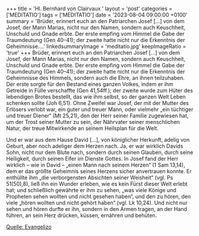 +++
title = 'Hl. Bernhard von Clairvaux  '
layout = 'post'
categories = ['MEDITATIO']
tags = ['MEDITATIO']
date = '2023-08-04 09:00:00 +0100'
summary = 'Brüder, erinnert euch an den Patriarchen Josef […] von dem Josef, der Mann Marias, nicht nur den Namen, sondern auch Keuschheit, Unschuld und Gnade erbte. Der erste empfing vom Himmel die Gabe der Traumdeutung (Gen 40–41); der zweite hatte nicht nur die Erkenntnis der Geheimnisse....'
linkedsummaryImage = 'meditatio.jpg'
keepImageRatio = 'true'
+++
Brüder, erinnert euch an den Patriarchen Josef […] von dem Josef, der Mann Marias, nicht nur den Namen, sondern auch Keuschheit, Unschuld und Gnade erbte. Der erste empfing vom Himmel die Gabe der Traumdeutung (Gen 40–41); der zweite hatte nicht nur die Erkenntnis der Geheimnisse des Himmels, sondern auch die Ehre, an ihnen teilzuhaben.<!--more--> Der erste sorgte für den Bestand eines ganzen Volkes, indem er ihm Getreide in Fülle verschaffte (Gen 41,54ff.); der zweite wurde zum Hüter des lebendigen Brotes bestellt, das wie ihm selbst, so der ganzen Welt Leben schenken sollte (Joh 6,51). Ohne Zweifel war Josef, der mit der Mutter des Erlösers verlobt war, ein guter und treuer Mann, oder vielmehr „ein tüchtiger und treuer Diener“ (Mt 25,21), den der Herr seiner Familie zugewiesen hat, um der Trost seiner Mutter zu sein, der Nährvater seiner menschlichen Natur, der treue Mitwirkende an seinem Heilsplan für die Welt.

Und er war aus dem Hause David […], von königlicher Herkunft, adelig von Geburt, aber noch adeliger dem Herzen nach. Ja, er war wirklich Davids Sohn, nicht nur dem Blute nach, sondern durch seinen Glauben, durch seine Heiligkeit, durch seinen Eifer im Dienste Gottes. In Josef fand der Herr wirklich – wie in David – „einen Mann nach seinem Herzen“ (1 Sam 13,14), dem er das größte Geheimnis seines Herzens sicher anvertrauen konnte. Er enthüllte ihm „die verborgensten Absichten seiner Weisheit“ (vgl. Ps 51(50),8), ließ ihn ein Wunder erleben, wie es kein Fürst dieser Welt erlebt hat; und schließlich gewährte er ihm zu sehen, „was viele Könige und Propheten sehen wollten und nicht gesehen haben“, und den zu hören, den viele „hören wollten und nicht gehört haben“ (vgl. Lk 10,24). Und nicht nur sehen und hören durfte er ihn, sondern in den Armen tragen, an der Hand führen, an sein Herz drücken, küssen, ernähren und behüten.



[Quelle: Evangelizo](https://evangeliumtagfuertag.org/DE/gospel)
